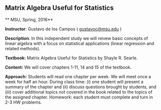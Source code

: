 ## Matrix Algebra Useful for Statistics


** MSU, Spring, 2016**

**Instructor**: Gustavo de los Campos ( gustavoc@msu.edu )

**Description**. In this independent study we will reivew basic  concepts of linear algebra with a focus on statistical applications (linear regression and related methods). 

**Textbook:** Matrix Algebra Useful for Statistics by Shayle R. Searle.

**Content:** We will cover chapters 1-11, 14 and 15 of the textbook.

**Approach:** Students will read one chapter per week. We will meet once a week for half an hour. During class time: (i) one student will present a summary of the chapter and (ii) discuss questions brought by students, and (iii) cover additional topics not covered in the book related to the topics of the assigned chapter. Homework: each student must complete and turn in 2-3 HW problems.



